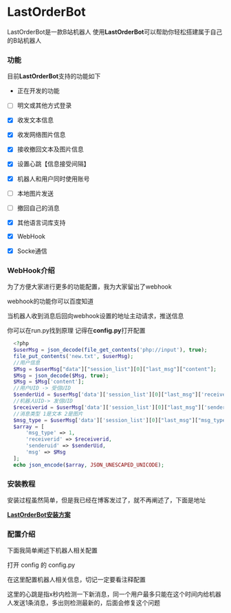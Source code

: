 # LastOrderBot
 LastOrderBot是一款B站机器人
 使用**LastOrderBot**可以帮助你轻松搭建属于自己的B站机器人

### 功能
 目前**LastOrderBot**支持的功能如下
 - 正在开发的功能
 - [ ] 明文或其他方式登录
 - [x] 收发文本信息
 - [x] 收发网络图片信息
 - [x] 接收撤回文本及图片信息
 - [x] 设置心跳【信息接受间隔】
 - [x] 机器人和用户同时使用账号
 - [ ] 本地图片发送
 - [ ] 撤回自己的消息
 - [x] 其他语言词库支持
 - [x] WebHook
 - [x] Socke通信


### WebHook介绍
 为了方便大家进行更多的功能配置，我为大家留出了webhook

 webhook的功能你可以百度知道

 当机器人收到消息后回向webhook设置的地址主动请求，推送信息

 你可以在run.py找到原理 记得在**config.py**打开配置

  ```php
    <?php
    $userMsg = json_decode(file_get_contents('php://input'), true);
    file_put_contents('new.txt', $userMsg);
    //用户信息
    $Msg = $userMsg["data"]["session_list"][0]["last_msg"]["content"];
    $Msg = json_decode($Msg, true);
    $Msg = $Msg['content'];
    //用户UID -> 受信UID
    $senderUid = $userMsg['data']['session_list'][0]["last_msg"]['receiver_id'];
    //机器人UID-> 发信UID
    $receiverid = $userMsg['data']['session_list'][0]["last_msg"]['sender_uid'];
    //消息类型 1是文本 2是图片
    $msg_type = $userMsg['data']['session_list'][0]["last_msg"]["msg_type"]
    $array = [
        'msg_type' => 1,
        'receiverid' => $receiverid,
        'senderuid' => $senderUid,
        'msg' => $Msg
    ];
    echo json_encode($array, JSON_UNESCAPED_UNICODE);
  ```

### 安装教程
 安装过程虽然简单，但是我已经在博客发过了，就不再阐述了，下面是地址
 
 [**LastOrderBot安装方案**](https://imcys.com/2021/02/19/b%e7%ab%99%e6%9c%ba%e5%99%a8%e4%ba%ba%e6%90%ad%e5%bb%ba-lastorderbot.html)

### 配置介绍
 下面我简单阐述下机器人相关配置

 打开 config 的 config.py

 在这里配置机器人相关信息，切记一定要看注释配置

 这里的心跳是指x秒内检测一下新消息，同一个用户最多只能在这个时间内给机器人发送1条消息，多出则检测最新的，后面会修复这个问题